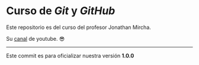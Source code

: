 # Curso de _Git_ y _GitHub_

Este repositorio es del curso del profesor Jonathan Mircha.

Su [canal](https://www.youtube.com/@jonmircha) de youtube. 😎 

---

Este commit es para oficializar nuestra versión **1.0.0**